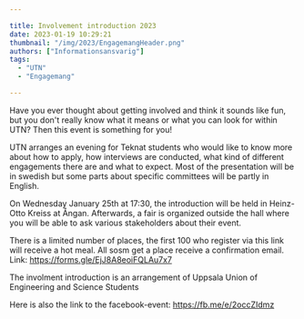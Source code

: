 ```yaml
---

title: Involvement introduction 2023
date: 2023-01-19 10:29:21
thumbnail: "/img/2023/EngagemangHeader.png"
authors: ["Informationsansvarig"]
tags: 
  - "UTN"
  - "Engagemang"

---
```


Have you ever thought about getting involved and think it sounds like fun, but you don't really know what it means or what you can look for within UTN? Then this event is something for you!

UTN arranges an evening for Teknat students who would like to know more about how to apply, how interviews are conducted, what kind of different engagements there are and what to expect. Most of the presentation will be in swedish but some parts about specific committees will be partly in English.

On Wednesday January 25th at 17:30, the introduction will be held in Heinz-Otto Kreiss at Ångan. Afterwards, a fair is organized outside the hall where you will be able to ask various stakeholders about their event.

There is a limited number of places, the first 100 who register via this link will receive a hot meal. All sosm get a place receive a confirmation email. Link: https://forms.gle/EjJ8A8eoiFQLAu7x7

The involment introduction is an arrangement of Uppsala Union of Engineering and Science Students 

Here is also the link to the facebook-event: https://fb.me/e/2occZIdmz 